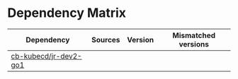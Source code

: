 # Dependency Matrix

Dependency | Sources | Version | Mismatched versions
---------- | ------- | ------- | -------------------
[cb-kubecd/jr-dev2-go1](https://github.com/cb-kubecd/jr-dev2-go1.git) |  | []() | 

